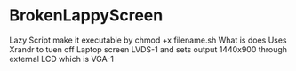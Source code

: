 # BrokenLappyScreen
Lazy Script 
make it executable by chmod +x filename.sh
What is does
Uses Xrandr to tuen off Laptop screen LVDS-1 and sets output 1440x900 through external LCD which is VGA-1 
